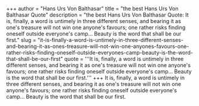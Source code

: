 +++
author = "Hans Urs Von Balthasar"
title = "the best Hans Urs Von Balthasar Quote"
description = "the best Hans Urs Von Balthasar Quote: It is, finally, a word is untimely in three different senses, and bearing it as one's treasure will not win one anyone's favours; one rather risks finding oneself outside everyone's camp... Beauty is the word that shall be our first."
slug = "it-is-finally-a-word-is-untimely-in-three-different-senses-and-bearing-it-as-ones-treasure-will-not-win-one-anyones-favours-one-rather-risks-finding-oneself-outside-everyones-camp-beauty-is-the-word-that-shall-be-our-first"
quote = '''It is, finally, a word is untimely in three different senses, and bearing it as one's treasure will not win one anyone's favours; one rather risks finding oneself outside everyone's camp... Beauty is the word that shall be our first.'''
+++
It is, finally, a word is untimely in three different senses, and bearing it as one's treasure will not win one anyone's favours; one rather risks finding oneself outside everyone's camp... Beauty is the word that shall be our first.
